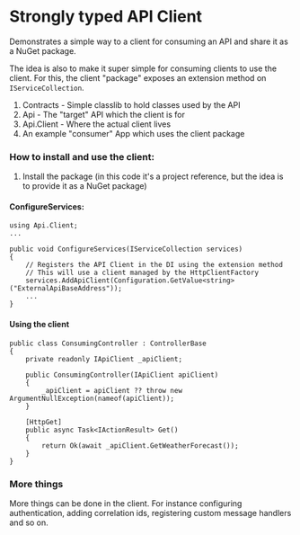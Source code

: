# Strongly typed API Client 

Demonstrates a simple way to a client for consuming an API and share it as a NuGet package.
  
The idea is also to make it super simple for consuming clients to use the client. For this, the client "package" exposes an extension method on `IServiceCollection`.

1. Contracts - Simple classlib to hold classes used by the API
2. Api - The "target" API which the client is for
3. Api.Client - Where the actual client lives
4. An example "consumer" App which uses the client package

### How to install and use the client:

1. Install the package (in this code it's a project reference, but the idea is to provide it as a NuGet package)
#### ConfigureServices:

```
using Api.Client;
...

public void ConfigureServices(IServiceCollection services) 
{
    // Registers the API Client in the DI using the extension method
    // This will use a client managed by the HttpClientFactory
    services.AddApiClient(Configuration.GetValue<string>("ExternalApiBaseAddress"));
    ...
}
```

#### Using the client

```  
public class ConsumingController : ControllerBase
{
    private readonly IApiClient _apiClient;

    public ConsumingController(IApiClient apiClient)
    {
    	_apiClient = apiClient ?? throw new ArgumentNullException(nameof(apiClient));
    }

    [HttpGet]
    public async Task<IActionResult> Get()
    {
    	return Ok(await _apiClient.GetWeatherForecast());
    }
}  
```  

### More things

More things can be done in the client. For instance configuring authentication, adding correlation ids, registering custom message handlers and so on.